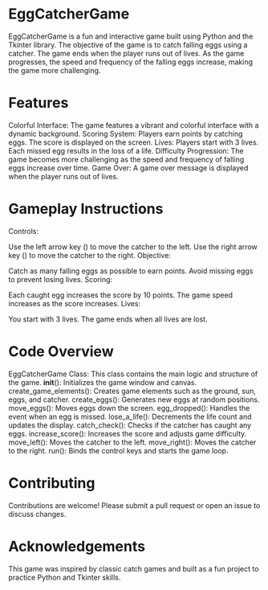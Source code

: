 # EggCatcherGame
EggCatcherGame is a fun and interactive game built using Python and the Tkinter library. The objective of the game is to catch falling eggs using a catcher. The game ends when the player runs out of lives. As the game progresses, the speed and frequency of the falling eggs increase, making the game more challenging.

# Features
Colorful Interface: The game features a vibrant and colorful interface with a dynamic background.
Scoring System: Players earn points by catching eggs. The score is displayed on the screen.
Lives: Players start with 3 lives. Each missed egg results in the loss of a life.
Difficulty Progression: The game becomes more challenging as the speed and frequency of falling eggs increase over time.
Game Over: A game over message is displayed when the player runs out of lives.
# Gameplay Instructions
Controls:

Use the left arrow key (<Left>) to move the catcher to the left.
Use the right arrow key (<Right>) to move the catcher to the right.
Objective:

Catch as many falling eggs as possible to earn points.
Avoid missing eggs to prevent losing lives.
Scoring:

Each caught egg increases the score by 10 points.
The game speed increases as the score increases.
Lives:

You start with 3 lives.
The game ends when all lives are lost.
# Code Overview
EggCatcherGame Class: This class contains the main logic and structure of the game.
__init__(): Initializes the game window and canvas.
create_game_elements(): Creates game elements such as the ground, sun, eggs, and catcher.
create_eggs(): Generates new eggs at random positions.
move_eggs(): Moves eggs down the screen.
egg_dropped(): Handles the event when an egg is missed.
lose_a_life(): Decrements the life count and updates the display.
catch_check(): Checks if the catcher has caught any eggs.
increase_score(): Increases the score and adjusts game difficulty.
move_left(): Moves the catcher to the left.
move_right(): Moves the catcher to the right.
run(): Binds the control keys and starts the game loop.

# Contributing
Contributions are welcome! Please submit a pull request or open an issue to discuss changes.

# Acknowledgements
This game was inspired by classic catch games and built as a fun project to practice Python and Tkinter skills.
